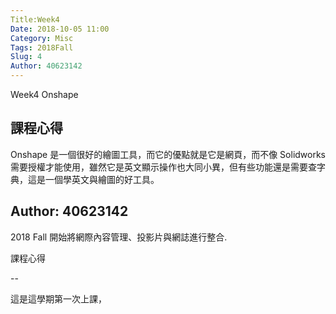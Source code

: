 ```yaml
---
Title:Week4
Date: 2018-10-05 11:00
Category: Misc
Tags: 2018Fall
Slug: 4
Author: 40623142
---
```


Week4 Onshape

<!-- PELICAN_END_SUMMARY -->

課程心得
--

 Onshape 是一個很好的繪圖工具，而它的優點就是它是網頁，而不像 Solidworks 需要授權才能使用，雖然它是英文顯示操作也大同小異，但有些功能還是需要查字典，這是一個學英文與繪圖的好工具。































Author: 40623142
---

2018 Fall 開始將網際內容管理、投影片與網誌進行整合.

<!-- PELICAN_END_SUMMARY -->

課程心得

--

這是這學期第一次上課，



